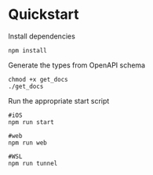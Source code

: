# Quickstart

Install dependencies
```
npm install
```

Generate the types from OpenAPI schema
```
chmod +x get_docs
./get_docs
```

Run the appropriate start script
```
#iOS
npm run start

#web
npm run web

#WSL
npm run tunnel
```
